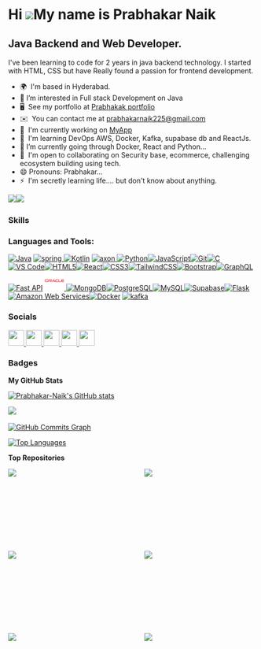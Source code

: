 Hi ![](https://user-images.githubusercontent.com/18350557/176309783-0785949b-9127-417c-8b55-ab5a4333674e.gif)My name is Prabhakar Naik
======================================================================================================================================

Java Backend and Web Developer.
-------------------------------

I've been learning to code for 2 years in java backend technology. I started with HTML, CSS but have Really found a passion for frontend development.

* 🌍  I'm based in Hyderabad.
* 👀 I’m interested in Full stack Development on Java
* 🖥️  See my portfolio at [Prabhakak portfolio](http://prabhakar-profile.vercel.app/)
* ✉️  You can contact me at [prabhakarnaik225@gmail.com](mailto:prabhakarnaik225@gmail.com)
* 🚀  I'm currently working on [MyApp](http://prabhakar-profile.vercel.app/)
* 🧠  I'm learning DevOps AWS, Docker, Kafka, supabase db and ReactJs.
* 🌱 I’m currently going through Docker, React and Python...
* 🤝  I'm open to collaborating on Security base, ecommerce, challenging ecosystem building using tech.
* 😄 Pronouns: Prabhakar...
* ⚡  I'm secretly learning life.... but don't know about anything.

<a href="https://www.github.com/Prabhakar-Naik" target="_blank" rel="noreferrer"><img
src="https://img.shields.io/github/followers/Prabhakar-Naik?logo=github&style=for-the-badge&color=f97316&labelColor=000000" /></a><a href="https://www.x.com/LakshmiRam Prabhakar" target="_blank" rel="noreferrer"><img
src="https://img.shields.io/twitter/follow/LakshmiRam Prabhakar?logo=twitter&style=for-the-badge&color=f97316&labelColor=000000"
/></a>

### Skills

<h3 align="left">Languages and Tools:</h3>

<p align="left" >
<a href="https://www.oracle.com/java/" target="_blank" rel="noreferrer"><img src="https://raw.githubusercontent.com/danielcranney/readme-generator/main/public/icons/skills/java-colored.svg" width="36" height="36" alt="Java" /></a>
<a href="https://spring.io/" target="_blank" rel="noreferrer"> <img src="https://www.vectorlogo.zone/logos/springio/springio-icon.svg" alt="spring" width="40" height="40"/> </a> 
<a href="https://kotlinlang.org/" target="_blank" rel="noreferrer"><img src="https://raw.githubusercontent.com/danielcranney/readme-generator/main/public/icons/skills/kotlin-colored.svg" width="36" height="36" alt="Kotlin" /></a>
<a href="https://axoniq.io/" target="_blank" rel="noreferrer">
  <img src="https://avatars.githubusercontent.com/u/1237237?s=200&v=4" alt="axon" width="40" height="40"/>
</a>
<a href="https://www.python.org/" target="_blank" rel="noreferrer"><img src="https://raw.githubusercontent.com/danielcranney/readme-generator/main/public/icons/skills/python-colored.svg" width="36" height="36" alt="Python" /></a><a href="https://developer.mozilla.org/en-US/docs/Web/JavaScript" target="_blank" rel="noreferrer"><img src="https://raw.githubusercontent.com/danielcranney/readme-generator/main/public/icons/skills/javascript-colored.svg" width="36" height="36" alt="JavaScript" /></a><a href="https://git-scm.com/" target="_blank" rel="noreferrer"><img src="https://raw.githubusercontent.com/danielcranney/readme-generator/main/public/icons/skills/git-colored.svg" width="36" height="36" alt="Git" /></a><a href="https://docs.microsoft.com/en-us/cpp/?view=msvc-170" target="_blank" rel="noreferrer"><img src="https://raw.githubusercontent.com/danielcranney/readme-generator/main/public/icons/skills/c-colored.svg" width="36" height="36" alt="C" /></a><a href="https://code.visualstudio.com/" target="_blank" rel="noreferrer"><img src="https://raw.githubusercontent.com/danielcranney/readme-generator/main/public/icons/skills/visualstudiocode.svg" width="36" height="36" alt="VS Code" /></a><a href="https://developer.mozilla.org/en-US/docs/Glossary/HTML5" target="_blank" rel="noreferrer"><img src="https://raw.githubusercontent.com/danielcranney/readme-generator/main/public/icons/skills/html5-colored.svg" width="36" height="36" alt="HTML5" /></a><a href="https://reactjs.org/" target="_blank" rel="noreferrer"><img src="https://raw.githubusercontent.com/danielcranney/readme-generator/main/public/icons/skills/react-colored.svg" width="36" height="36" alt="React" /></a><a href="https://www.w3.org/TR/CSS/#css" target="_blank" rel="noreferrer"><img src="https://raw.githubusercontent.com/danielcranney/readme-generator/main/public/icons/skills/css3-colored.svg" width="36" height="36" alt="CSS3" /></a><a href="https://tailwindcss.com/" target="_blank" rel="noreferrer"><img src="https://raw.githubusercontent.com/danielcranney/readme-generator/main/public/icons/skills/tailwindcss-colored.svg" width="36" height="36" alt="TailwindCSS" /></a><a href="https://getbootstrap.com/" target="_blank" rel="noreferrer"><img src="https://raw.githubusercontent.com/danielcranney/readme-generator/main/public/icons/skills/bootstrap-colored.svg" width="36" height="36" alt="Bootstrap" /></a><a href="https://graphql.org/" target="_blank" rel="noreferrer"><img src="https://raw.githubusercontent.com/danielcranney/readme-generator/main/public/icons/skills/graphql-colored.svg" width="36" height="36" alt="GraphQL" /></a><a href="https://fastapi.tiangolo.com/" target="_blank" rel="noreferrer"><img src="https://raw.githubusercontent.com/danielcranney/readme-generator/main/public/icons/skills/fastapi-colored.svg" width="36" height="36" alt="Fast API" /></a>
<a href="https://www.oracle.com/" target="_blank" rel="noreferrer"> <img src="https://raw.githubusercontent.com/devicons/devicon/master/icons/oracle/oracle-original.svg" alt="oracle" width="40" height="40"/> </a> 
<a href="https://www.mongodb.com/" target="_blank" rel="noreferrer"><img src="https://raw.githubusercontent.com/danielcranney/readme-generator/main/public/icons/skills/mongodb-colored.svg" width="36" height="36" alt="MongoDB" /></a><a href="https://www.postgresql.org/" target="_blank" rel="noreferrer"><img src="https://raw.githubusercontent.com/danielcranney/readme-generator/main/public/icons/skills/postgresql-colored.svg" width="36" height="36" alt="PostgreSQL" /></a><a href="https://www.mysql.com/" target="_blank" rel="noreferrer"><img src="https://raw.githubusercontent.com/danielcranney/readme-generator/main/public/icons/skills/mysql-colored.svg" width="36" height="36" alt="MySQL" /></a><a href="https://supabase.io/" target="_blank" rel="noreferrer"><img src="https://raw.githubusercontent.com/danielcranney/readme-generator/main/public/icons/skills/supabase-colored.svg" width="36" height="36" alt="Supabase" /></a><a href="https://flask.palletsprojects.com/en/2.0.x/" target="_blank" rel="noreferrer"><img src="https://raw.githubusercontent.com/danielcranney/readme-generator/main/public/icons/skills/flask-colored.svg" width="36" height="36" alt="Flask" /></a><a href="https://aws.amazon.com" target="_blank" rel="noreferrer"><img src="https://raw.githubusercontent.com/danielcranney/readme-generator/main/public/icons/skills/aws-colored.svg" width="36" height="36" alt="Amazon Web Services" /></a><a href="https://www.docker.com/" target="_blank" rel="noreferrer"><img src="https://raw.githubusercontent.com/danielcranney/readme-generator/main/public/icons/skills/docker-colored.svg" width="36" height="36" alt="Docker" /></a>
<a href="https://kafka.apache.org/" target="_blank" rel="noreferrer"> <img src="https://www.vectorlogo.zone/logos/apache_kafka/apache_kafka-icon.svg" alt="kafka" width="40" height="40"/> </a>
</p>


### Socials

<p align="left"> <a href="https://www.codepen.io/not yet coming soon" target="_blank" rel="noreferrer"> <picture> <source media="(prefers-color-scheme: dark)" srcset="https://raw.githubusercontent.com/danielcranney/readme-generator/main/public/icons/socials/codepen-dark.svg" /> <source media="(prefers-color-scheme: light)" srcset="https://raw.githubusercontent.com/danielcranney/readme-generator/main/public/icons/socials/codepen.svg" /> <img src="https://raw.githubusercontent.com/danielcranney/readme-generator/main/public/icons/socials/codepen.svg" width="32" height="32" /> </picture> </a> <a href="https://www.github.com/Prabhakar-Naik" target="_blank" rel="noreferrer"> <picture> <source media="(prefers-color-scheme: dark)" srcset="https://raw.githubusercontent.com/danielcranney/readme-generator/main/public/icons/socials/github-dark.svg" /> <source media="(prefers-color-scheme: light)" srcset="https://raw.githubusercontent.com/danielcranney/readme-generator/main/public/icons/socials/github.svg" /> <img src="https://raw.githubusercontent.com/danielcranney/readme-generator/main/public/icons/socials/github.svg" width="32" height="32" /> </picture> </a> <a href="https://www.linkedin.com/in/prabhakar-naik-kimavath-145008229/" target="_blank" rel="noreferrer"> <picture> <source media="(prefers-color-scheme: dark)" srcset="https://raw.githubusercontent.com/danielcranney/readme-generator/main/public/icons/socials/linkedin-dark.svg" /> <source media="(prefers-color-scheme: light)" srcset="https://raw.githubusercontent.com/danielcranney/readme-generator/main/public/icons/socials/linkedin.svg" /> <img src="https://raw.githubusercontent.com/danielcranney/readme-generator/main/public/icons/socials/linkedin.svg" width="32" height="32" /> </picture> </a> <a href="https://www.stackoverflow.com/users/24348454/prabhakar-naik" target="_blank" rel="noreferrer"> <picture> <source media="(prefers-color-scheme: dark)" srcset="https://raw.githubusercontent.com/danielcranney/readme-generator/main/public/icons/socials/stackoverflow-dark.svg" /> <source media="(prefers-color-scheme: light)" srcset="https://raw.githubusercontent.com/danielcranney/readme-generator/main/public/icons/socials/stackoverflow.svg" /> <img src="https://raw.githubusercontent.com/danielcranney/readme-generator/main/public/icons/socials/stackoverflow.svg" width="32" height="32" /> </picture> </a> <a href="https://www.x.com/LakshmiRam Prabhakar" target="_blank" rel="noreferrer"> <picture> <source media="(prefers-color-scheme: dark)" srcset="https://raw.githubusercontent.com/danielcranney/readme-generator/main/public/icons/socials/twitter-dark.svg" /> <source media="(prefers-color-scheme: light)" srcset="https://raw.githubusercontent.com/danielcranney/readme-generator/main/public/icons/socials/twitter.svg" /> <img src="https://raw.githubusercontent.com/danielcranney/readme-generator/main/public/icons/socials/twitter.svg" width="32" height="32" /> </picture> </a></p>

### Badges

<b>My GitHub Stats</b>

<a href="http://www.github.com/Prabhakar-Naik"><img src="https://github-readme-stats.vercel.app/api?username=Prabhakar-Naik&show_icons=true&hide=&count_private=true&title_color=f97316&text_color=ffffff&icon_color=f97316&bg_color=000000&hide_border=true&show_icons=true" alt="Prabhakar-Naik's GitHub stats" /></a>

<a href="http://www.github.com/Prabhakar-Naik"><img src="https://github-readme-streak-stats.herokuapp.com/?user=Prabhakar-Naik&stroke=ffffff&background=000000&ring=f97316&fire=f97316&currStreakNum=ffffff&currStreakLabel=f97316&sideNums=ffffff&sideLabels=ffffff&dates=ffffff&hide_border=true" /></a>

<a href="http://www.github.com/Prabhakar-Naik"><img src="https://github-readme-activity-graph.cyclic.app/graph?username=Prabhakar-Naik&bg_color=000000&color=ffffff&line=f97316&point=ffffff&area_color=000000&area=true&hide_border=true&custom_title=GitHub%20Commits%20Graph" alt="GitHub Commits Graph" /></a>

<a href="https://github.com/Prabhakar-Naik" align="left"><img src="https://github-readme-stats.vercel.app/api/top-langs/?username=Prabhakar-Naik&langs_count=10&title_color=f97316&text_color=ffffff&icon_color=f97316&bg_color=000000&hide_border=true&locale=en&custom_title=Top%20%Languages" alt="Top Languages" /></a>

<b>Top Repositories</b>

<div width="100%" align="center"><a href="https://github.com/Prabhakar-Naik/spring-boot-ultimate" align="left"><img align="left" width="45%" src="https://github-readme-stats.vercel.app/api/pin/?username=Prabhakar-Naik&repo=spring-boot-ultimate&title_color=f97316&text_color=ffffff&icon_color=f97316&bg_color=000000&hide_border=true&locale=en" /></a><a href="https://github.com/Prabhakar-Naik/java-core" align="right"><img align="right" width="45%" src="https://github-readme-stats.vercel.app/api/pin/?username=Prabhakar-Naik&repo=java-core&title_color=f97316&text_color=ffffff&icon_color=f97316&bg_color=000000&hide_border=true&locale=en" /></a></div>

<br /><br /><br /><br />
<br /><br /><br /><br /><br />

<div width="100%" align="center"><a href="https://github.com/Prabhakar-Naik/axon-cqrs-event-driver-ddd-example" align="left"><img align="left" width="45%" src="https://github-readme-stats.vercel.app/api/pin/?username=Prabhakar-Naik&repo=axon-cqrs-event-driver-ddd-example&title_color=f97316&text_color=ffffff&icon_color=f97316&bg_color=000000&hide_border=true&locale=en" /></a><a href="https://github.com/Prabhakar-Naik/my-portfolio" align="right"><img align="right" width="45%" src="https://github-readme-stats.vercel.app/api/pin/?username=Prabhakar-Naik&repo=my-portfolio&title_color=f97316&text_color=ffffff&icon_color=f97316&bg_color=000000&hide_border=true&locale=en" /></a></div>

<br /><br /><br /><br />
<br /><br /><br /><br /><br />

<div width="100%" align="center"><a href="https://github.com/Prabhakar-Naik/javascript-core" align="left"><img align="left" width="45%" src="https://github-readme-stats.vercel.app/api/pin/?username=Prabhakar-Naik&repo=javascript-core&title_color=f97316&text_color=ffffff&icon_color=f97316&bg_color=000000&hide_border=true&locale=en" /></a>
<a href="https://github.com/Prabhakar-Naik/spring-kafka-app" align="right"><img align="right" width="45%" src="https://github-readme-stats.vercel.app/api/pin/?username=Prabhakar-Naik&repo=spring-kafka-app&title_color=f97316&text_color=ffffff&icon_color=f97316&bg_color=000000&hide_border=true&locale=en" /></a></div>
